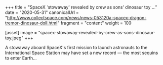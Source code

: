 +++
title = "SpaceX 'stowaway' revealed by crew as sons' dinosaur toy ..."
date = "2020-05-31"
canonicalUrl = "http://www.collectspace.com/news/news-053120a-spacex-dragon-tremor-dinosaur-doll.html"
fragment = "content"
weight = 100

[asset]
    image = "spacex-stowaway-revealed-by-crew-as-sons-dinosaur-toy.jpeg"
+++

A stowaway aboard SpaceX's first mission to launch astronauts to the 
International Space Station may have set a new record — the most sequins to 
enter Earth...
